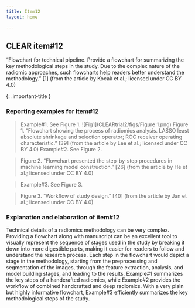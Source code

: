 ```yaml
---
title: Item12
layout: home

---
```

## CLEAR item#12
“Flowchart for technical pipeline. Provide a flowchart for summarizing the key methodological steps in the study. Due to the complex nature of the radiomic approaches, such flowcharts help readers better understand the methodology.” [1] (from the article by Kocak et al.; licensed under CC BY 4.0)

{: .important-title }

### Reporting examples for item#12

> Example#1. See Figure 1.
> ![Fig1](CLEARtrial2/figs/Figure 1.png)
> Figure 1. “Flowchart showing the process of radiomics analysis. LASSO least absolute shrinkage and selection operator; ROC receiver operating characteristic.” [39] (from the article by Lee et al.; licensed under CC BY 4.0)
Example#2. See Figure 2.
 
> Figure 2. “Flowchart presented the step-by-step procedures in machine learning model construction.” [26] (from the article by He et al.; licensed under CC BY 4.0)

> Example#3. See Figure 3.
 
> Figure 3. “Workflow of study design.” [40] (from the article by Jan et al.; licensed under CC BY 4.0)

### Explanation and elaboration of item#12 
Technical details of a radiomics methodology can be very complex. Providing a flowchart along with manuscript can be an excellent tool to visually represent the sequence of stages used in the study by breaking it down into more digestible parts, making it easier for readers to follow and understand the research process. Each step in the flowchart would depict a stage in the methodology, starting from the preprocessing and segmentation of the images, through the feature extraction, analysis, and model building stages, and leading to the results. Example#1 summarizes the key steps of a handcrafted radiomics, while Example#2 provides the workflow of combined handcrafted and deep radiomics. With a very plain but highly informative flowchart, Example#3 efficiently summarizes the key methodological steps of the study.

